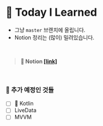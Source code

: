 # 🤩 Today I Learned


+ 그냥 `master` 브랜치에 올립니다.
+ Notion 정리는 (많이) 밀려있습니다.

<br>

> <b>🎃 Notion [[link]](https://www.notion.so/xxunghee/TIL-40699951bb1e47e99248cfb8022f5d53)</b>

<br>

### 🎯 추가 예정인 것들
 + [ ] 📂 Kotlin
 + [ ] LiveData
 + [ ] MVVM
